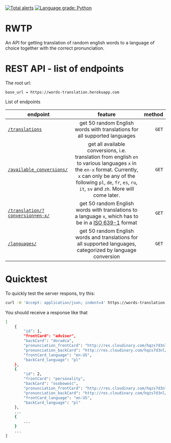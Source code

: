 [![Total alerts](https://img.shields.io/lgtm/alerts/g/mgierada/words_translation.svg?logo=lgtm&logoWidth=18)](https://lgtm.com/projects/g/mgierada/RWTP/alerts/)
[![Language grade: Python](https://img.shields.io/lgtm/grade/python/g/mgierada/RWTP.svg?logo=lgtm&logoWidth=18)](https://lgtm.com/projects/g/mgierada/RWTP/context:python)

# RWTP

An API for getting translation of random english words to a language of choice together with the correct pronunciation.

# REST API - list of endpoints

The root url:

`base_url = https://words-translation.herokuapp.com`

List of endpoints

| endpoint                                                                                                  |                                                                                                                  feature                                                                                                                  | method |
| --------------------------------------------------------------------------------------------------------- | :---------------------------------------------------------------------------------------------------------------------------------------------------------------------------------------------------------------------------------------: | -----: |
| [`/translations`](https://words-translation.herokuapp.com/translations/)                                  |                                                                                 get 50 random English words with translations for all supported languages                                                                                 |  `GET` |
| [`/available_conversions/`](https://words-translation.herokuapp.com/available_conversions/)               | get all available conversions, i.e. translation from english `en` to various languages `x` in the `en-x` format. Currently, `x` can only be any of the following `pl`, `de`, `fr`, `es`, `ru`, `it`, `sv` and `zh`. More will come later. |  `GET` |
| [`/translation/?conversion=en-x/`](https://words-translation.herokuapp.com/translation/?conversion=en-pl) |                                      get 50 random English words with translations to a language `x`, which has to be in a [ISO 639-1](https://en.wikipedia.org/wiki/List_of_ISO_639-1_codes) format                                      |  `GET` |
| [`/languages/`](http://127.0.0.1:8000/language/)                                                          |                                                               get 50 random English words and translations for all supported languages, categorized by language conversion                                                                |  `GET` |

# Quicktest

To quickly test the server respons, try this:

````bash
curl -H 'Accept: application/json; indent=4' https://words-translation.herokuapp.com/translations/
````

You should receive a response like that

```bash
[
    {
        "id": 1,
        "frontCard": "adviser",
        "backCard": "doradca",
        "pronunciation_frontCard": "http://res.cloudinary.com/hqzs7d3nl/raw/upload/v1625904765/en-US/adviser.mp3",
        "pronunciation_backCard": "http://res.cloudinary.com/hqzs7d3nl/raw/upload/v1625904766/pl/doradca.mp3",
        "frontCard_language": "en-US",
        "backCard_language": "pl"
    },
    {
        "id": 2,
        "frontCard": "personality",
        "backCard": "osobowość",
        "pronunciation_frontCard": "http://res.cloudinary.com/hqzs7d3nl/raw/upload/v1625904767/en-US/personality.mp3",
        "pronunciation_backCard": "http://res.cloudinary.com/hqzs7d3nl/raw/upload/v1625904768/pl/osobowo%C5%9B%C4%87.mp3",
        "frontCard_language": "en-US",
        "backCard_language": "pl"
    },
    ...
    {
        ...
    }
    ...
]
```
